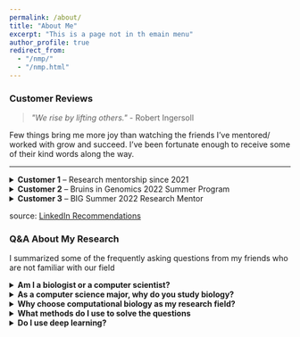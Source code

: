 ```yaml
---
permalink: /about/
title: "About Me"
excerpt: "This is a page not in th emain menu"
author_profile: true
redirect_from: 
  - "/nmp/"
  - "/nmp.html"
---
```


### Customer Reviews
> *"We rise by lifting others."* - Robert Ingersoll

Few things bring me more joy than watching the friends I’ve mentored/ worked with grow and succeed. I’ve been fortunate enough to receive some of their kind words along the way.

---

<details> <summary><strong>Customer 1</strong> – Research mentorship since 2021</summary> Boyang has been my research mentor since September 2021. He led me into Professor Sankararaman's research group and offered extensive help in research projects, graduate application, and other aspects. I never feel overwhelmed when working with Boyang: he allows me to explore research topics freely and gives me concrete tasks to work on when I need more direction. Additionally, Boyang is altruistic and helpful. He acknowledged my effort in a research paper even though he did most of the work. He also explained concepts and algorithms patiently to me during his time off. Besides his easygoing and helpful personality, his solid academic background in statistics, machine learning, and genetics make him competent to lead all related research projects. His research and teaching experiences both proved his expertise in the field of machine learning for bioinformatics. </details>

<details> <summary><strong>Customer 2</strong> – Bruins in Genomics 2022 Summer Program</summary> Boyang was my direct mentor for the Bruins in Genomics 2022 Summer Program at UCLA. Despite me having little experience in machine learning research, he was extremely helpful and patient in getting me up to speed with the exciting and complex work going on in the lab. His conceptual explanations were very well thought out and clear, allowing me to better understand the overarching goals of the project. He also spent a lot of time with my partner and I each day, making sure we not only succeeded, but enjoyed ourselves along the way. I couldn't have asked for a better mentor for my first large research project! </details>

<details> <summary><strong>Customer 3</strong> – BIG Summer 2022 Research Mentor</summary> Boyang was my BIG Summer 2022 research mentor at UCLA. Beyond having an extremely deep understanding of his research field and the problems I faced in my project, he was also constantly motivating me and made me genuinely excited about the future of the research. My project was very novel and open-ended, making some aspects of it difficult to answer immediately. However, even in these cases, he always came up with a plan and thought many steps ahead to determine the best course of action. Boyang was very friendly and made me feel a part of the team from the first day. I am so glad to have worked with him this summer and am excited to continue the research we did together. </details>


source: [LinkedIn Recommendations](https://www.linkedin.com/in/boyang-fu/details/recommendations/?detailScreenTabIndex=0)



### Q&A About My Research

I summarized some of the frequently asking questions from my friends who are not familiar with our field

<details>
<summary><strong>Am I a biologist or a computer scientist?</strong></summary>

<em>I consider myself a computer scientist. My daily research routine involves processing data; engaging in method development, designing integrated pipelines for large-scale data analysis; and arguing theoretically and empirically about our results, as other people in this area do. Unlike biologists, I do not touch pipettes, western blot, or experiment model organisms. Maybe one aspect that distinguishes us is the type of data we deal with. We do need to have a decent knowledge of populational genetics, molecular biology, etc., and vital skills for data preprocessing since data in our fields is arguably much more noisy, limited, and less intuitive than other types of data (Image, Natural language)</em>

</details>

<details>
<summary><strong>As a computer science major, why do you study biology?</strong></summary>

<em>Many computer science researchers develop methods for specific applications. Just like researchers who focus on computer vision, NLP, and cyber-physical systems, we focus on answering biological questions. We need additional effort to understand the data and the relevant biological knowledge to analyze the data.</em>

</details>

<details>
<summary><strong>Why choose computational biology as my research field?</strong></summary>

<em>I found this is one of the most charming areas. The genetic signal we discovered can help better understand human beings and bring new opportunities for clinical care. We have seen many great works that help us better understand the origin of human beings, the risk of having certain diseases, precision medicine, etc. Yet our knowledge of our own body is still limited, with vast opportunities in this field.</em>

</details>

<details>
<summary><strong>What methods do I use to solve the questions</strong></summary>

<em>Genetic datasets are usually high dimensional with a limited sample size. Handling this kind of data requires more careful assumptions about the model and solid domain knowledge. Therefore, statistics, linear algebra, and data mining skills are essential for solving the problem.</em>

</details>

<details>
<summary><strong>Do I use deep learning?</strong></summary>

<em>Yes, but in a prudent manner. The straightforward implementation of deep learning algorithms usually doesn't work well in genetic datasets. Performance aspect, this could be due to the unique structure of the genetic dataset, the limited amount of training dataset, Computation aspect, this could be due to infeasibility to apply to the extremely high dimensional dataset. Finally, current deep learning models are generally hard to interpret, where interpretability is perhaps the most crucial factor in genetics.</em>

</details>
